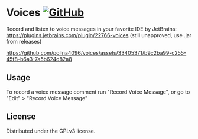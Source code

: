 # Voices [![GitHub](https://img.shields.io/github/license/polina4096/voices)](https://github.com/polina4096/voices/blob/mistress/LICENSE)

Record and listen to voice messages in your favorite IDE by JetBrains: https://plugins.jetbrains.com/plugin/22766-voices (still unapproved, use .jar from releases)

https://github.com/polina4096/voices/assets/33405371/b9c2ba99-c255-45f8-b6a3-7a5b624d82a8

## Usage
To record a voice message comment run "Record Voice Message", or go to "Edit" > "Record Voice Message"

## License
Distributed under the GPLv3 license.
